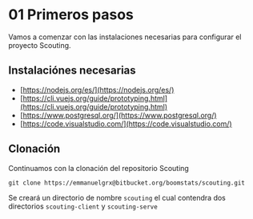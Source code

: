 # 01 Primeros pasos
Vamos a comenzar con las instalaciones necesarias para configurar el proyecto Scouting.

## Instalaciónes necesarias
* [https://nodejs.org/es/](https://nodejs.org/es/)
* [https://cli.vuejs.org/guide/prototyping.html](https://cli.vuejs.org/guide/prototyping.html)
* [https://www.postgresql.org/](https://www.postgresql.org/)
* [https://code.visualstudio.com/](https://code.visualstudio.com/)

## Clonación
 Continuamos con la clonación del repositorio Scouting
 ```
 git clone https://emmanuelgrx@bitbucket.org/boomstats/scouting.git
 ```

 Se creará un directorio de nombre `scouting` el cual contendra dos directorios `scouting-client` y `scouting-serve`
 
 <img :src="$withBase('/img/2.png')">



